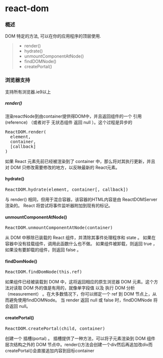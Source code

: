 # react-dom
### 概述
DOM 特定的方法, 可以在你的应用程序的顶层使用.
> * render()
> * hydrate()
> * unmountComponentAtNode()
> * findDOMNode()
> * createPortal()

### 浏览器支持
支持所有浏览器.ie9以上

##### render()
渲染reactNode到由container提供得DOM中，并且返回组件的一个 引用(reference) （或者对于 无状态组件 返回 null ）。这个过程是异步的
<pre>ReactDOM.render(
  element,
  container,
  [callback]
)</pre>

如果 React 元素先前已经被渲染到了 container 中，那么将对其执行更新，并且对 DOM 只修改需要修改的地方，以反映最新的 React元素。

#### hydrate()
<pre>ReactDOM.hydrate(element, container[, callback])</pre>
与 render() 相同，但用于混合容器，该容器的HTML内容是由 ReactDOMServer 渲染的。 React 将尝试将事件监听器附加到现有的标记。

#### unmountComponentAtNode()
<pre>ReactDOM.unmountComponentAtNode(container)</pre>
从 DOM 中移除已装载的 React 组件，并清除其事件处理程序和 state 。 如果在容器中没有挂载组件，调用此函数什么也不做。 如果组件被卸载，则返回 true ，如果没有要卸载的组件，则返回 false 。

#### findDomNode()
<pre>ReactDOM.findDomNode(this.ref)</pre>
如果组件已经被装载到 DOM 中，这将返回相应的原生浏览器 DOM 元素。这个方法对读取 DOM 外的值是有用的，就像单字段值 以及 执行 DOM 分析（measurement） 。在大多数情况下，你可以绑定一个 ref 到 DOM 节点上，从而避免使用findDOMNode。 当 render 返回 null 或 false 时，findDOMNode 将会返回 null。

#### createPortal()
<pre>ReactDOM.createPortal(child, container)</pre>
创建一个 插槽(portal) 。 插槽提供了一种方法，可以将子元素渲染到 DOM 组件层次结构之外的 DOM 节点中。render()方法会创建一个div然后再追加改div而createPortal()会直接追加内容到目标container
